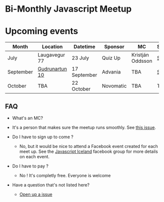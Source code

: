 # Bi-Monthly Javascript Meetup

# Upcoming events

| Month     | Location      | Datetime     | Sponsor   | MC               | Schedule               |
|-----------|---------------|--------------|-----------|------------------|------------------------|
| July      | Laugavegur 77 | 23 July      | Quiz Up   | Kristján Oddsson | [See here](2015/07.md) |
| September | [Gudrunartun 10][AdvaniHQ]| 17 September | Advania   | TBA              | [See here](2015/09.md) |
| October   | TBA           | 22 October   | Novomatic | TBA              | TBA                    |

## FAQ

- What's an MC?
 - It's a person that makes sure the meetup runs smoothly. See
   [this issue](https://github.com/jsis/monthly-meetup/issues/5).


- Do I have to sign up to come ?
  - No, but it would be nice to attend a Facebook event created for each meet up. See the [Javascript Iceland](https://www.facebook.com/groups/nodejsis/) facebook group for more details on each event.

  
- Do I have to pay ?
  - No ! It's completly free. Everyone is welcome
 
- Have a question that's not listed here?
  - [Open up a issue](https://github.com/jsis/monthly-meetup/issues/new)

[AdvaniHQ]: https://www.google.is/maps/place/Advania/@64.146434,-21.908229,17z/data=!3m1!4b1!4m2!3m1!1s0x48d674c58baa35d3:0xb0e0c8916c662e53?hl=en
